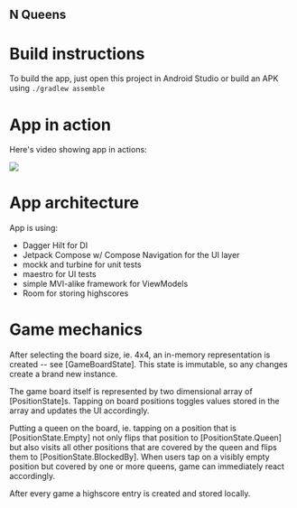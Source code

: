 ## N Queens


# Build instructions

To build the app, just open this project in Android Studio or build an APK using `./gradlew assemble`

# App in action

Here's video showing app in actions:

![](https://github.com/pelotasplus/nqueens/blob/6e785629b7caa9d433721ff4a9202ec68cef2089/app/src/main/res/drawable/queens.gif)

# App architecture

App is using:

 - Dagger Hilt for DI
 - Jetpack Compose w/ Compose Navigation for the UI layer
 - mockk and turbine for unit tests
 - maestro for UI tests
 - simple MVI-alike framework for ViewModels
 - Room for storing highscores

# Game mechanics

After selecting the board size, ie. 4x4, an in-memory representation is created -- see [GameBoardState].
This state is immutable, so any changes create a brand new instance.

The game board itself is represented by two dimensional array of [PositionState]s.
Tapping on board positions toggles values stored in the array and updates the UI accordingly.

Putting a queen on the board, ie. tapping on a position that is [PositionState.Empty] not
only flips that position to [PositionState.Queen] but also visits all other positions that are covered by the queen
and flips them to [PositionState.BlockedBy].
When users tap on a visibly empty position but covered by one or more queens, game can immediately react accordingly.

After every game a highscore entry is created and stored locally.
